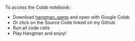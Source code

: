 To access the Colab notebook:
* Download [hangman_game](https://github.com/bonnieweaver007/bonnieweaver007.github.io/blob/main/files/hangman_game_v3.ipynb) and open with Google Colab
* Or click on the Source Code linked on my Github
* Run all code cells
* Play Hangman and enjoy!
